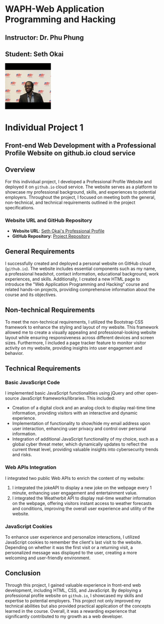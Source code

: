 # WAPH-Web Application Programming and Hacking

## Instructor: Dr. Phu Phung

## Student: Seth Okai

![Seths's Headshot](Images/headshot.jpg)

# Individual Project 1

## Front-end Web Development with a Professional Profile Website on github.io cloud service

## Overview

For this individual project, I developed a Professional Profile Website and deployed it on `github.io` cloud service. The website serves as a platform to showcase my professional background, skills, and experiences to potential employers. Throughout the project, I focused on meeting both the general, non-technical, and technical requirements outlined in the project specifications.

### Website URL and GitHub Repository

- **Website URL**: [Seth Okai's Professional Profile](https://sethokai.github.io)
- **GitHub Repository**: [Project Repository](https://github.com/sethokai/sethokai.github.io/tree/main/individual-project1)

## General Requirements

I successfully created and deployed a personal website on GitHub cloud (`github.io`). The website includes essential components such as my name, a professional headshot, contact information, educational background, work experiences, and skills. Additionally, I created a new HTML page to introduce the "Web Application Programming and Hacking" course and related hands-on projects, providing comprehensive information about the course and its objectives.

## Non-technical Requirements

To meet the non-technical requirements, I utilized the Bootstrap CSS framework to enhance the styling and layout of my website. This framework allowed me to create a visually appealing and professional-looking website layout while ensuring responsiveness across different devices and screen sizes. Furthermore, I included a page tracker feature to monitor visitor activity on my website, providing insights into user engagement and behavior.

## Technical Requirements

### Basic JavaScript Code

I implemented basic JavaScript functionalities using jQuery and other open-source JavaScript frameworks/libraries. This included:
- Creation of a digital clock and an analog clock to display real-time time information, providing visitors with an interactive and dynamic experience.
- Implementation of functionality to show/hide my email address upon user interaction, enhancing user privacy and control over personal information.
- Integration of additional JavaScript functionality of my choice, such as a global cyber threat meter, which dynamically updates to reflect the current threat level, providing valuable insights into cybersecurity trends and risks.

### Web APIs Integration

I integrated two public Web APIs to enrich the content of my website:
1. I integrated the jokeAPI to display a new joke on the webpage every 1 minute, enhancing user engagement and entertainment value.
2. I integrated the Weatherbit API to display real-time weather information on the webpage, offering visitors instant access to weather forecasts and conditions, improving the overall user experience and utility of the website.

### JavaScript Cookies

To enhance user experience and personalize interactions, I utilized JavaScript cookies to remember the client's last visit to the website. Depending on whether it was the first visit or a returning visit, a personalized message was displayed to the user, creating a more welcoming and user-friendly environment.

## Conclusion

Through this project, I gained valuable experience in front-end web development, including HTML, CSS, and JavaScript. By deploying a professional profile website on `github.io`, I showcased my skills and expertise to potential employers. This project not only improved my technical abilities but also provided practical application of the concepts learned in the course. Overall, it was a rewarding experience that significantly contributed to my growth as a web developer.
